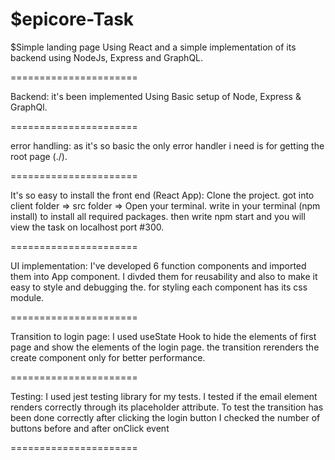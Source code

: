$epicore-Task
===============

$Simple landing page Using React and a simple implementation of its backend using NodeJs, Express and GraphQL.

======================

Backend:
    it's been implemented Using Basic setup of Node, Express & GraphQl.

======================

error handling:
    as it's so basic the only error handler i need is for getting the root page (./).

======================

It's so easy to install the front end (React App):
    Clone the project.
    got into client folder => src folder => Open your terminal.
    write in your terminal (npm install) to install all required packages.
    then write npm start and you will view the task on localhost port #300.

======================

UI implementation:
    I've developed 6 function components and imported them into App component.
    I divded them for reusability and also to make it easy to style and debugging the.
    for styling each component has its css module.

======================

Transition to login page:
    I used useState Hook to hide the elements of first page and show the elements of the login page.
    the transition rerenders the create component only for better performance.

======================

Testing:
    I used jest testing library for my tests.
    I tested if the email element renders correctly through its placeholder attribute.
    To test the transition has been done correctly after clicking the login button I checked the number of buttons before and after onClick event

======================
